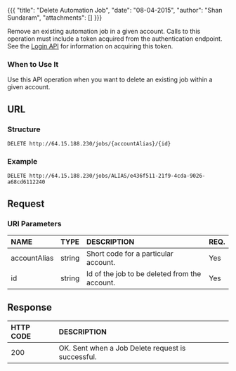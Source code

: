 {{{ "title": "Delete Automation Job", "date": "08-04-2015", "author": "Shan Sundaram", "attachments": [] }}}

Remove an existing automation job in a given account. Calls to this operation must include a token acquired from the authentication endpoint. See the [Login API](https://www.ctl.io/api-docs/v2/#authentication-login) for information on acquiring this token.

### When to Use It

Use this API operation when you want to delete an existing job within a given account.

## URL

### Structure

    DELETE http://64.15.188.230/jobs/{accountAlias}/{id}
    

### Example

    DELETE http://64.15.188.230/jobs/ALIAS/e436f511-21f9-4cda-9026-a68cd6112240
    

## Request

### URI Parameters

| NAME         | TYPE   | DESCRIPTION                         | REQ. |
| :------------ | :------ | :----------------------------------- | :---- |
| accountAlias | string | Short code for a particular account. | Yes  |
| id | string | Id of the job to be deleted from the account. | Yes   |


## Response


| HTTP CODE         | DESCRIPTION   |
| :------------ | :------ |
| 200 | OK. Sent when a Job Delete request is successful. |